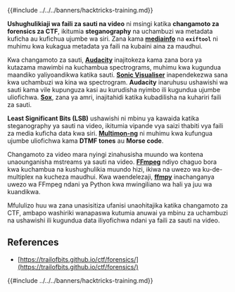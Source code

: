 {{#include ../../../banners/hacktricks-training.md}}

**Ushughulikiaji wa faili za sauti na video** ni msingi katika **changamoto za forensics za CTF**, ikitumia **steganography** na uchambuzi wa metadata kuficha au kufichua ujumbe wa siri. Zana kama **[mediainfo](https://mediaarea.net/en/MediaInfo)** na **`exiftool`** ni muhimu kwa kukagua metadata ya faili na kubaini aina za maudhui.

Kwa changamoto za sauti, **[Audacity](http://www.audacityteam.org/)** inajitokeza kama zana bora ya kutazama mawimbi na kuchambua spectrograms, muhimu kwa kugundua maandiko yaliyoandikwa katika sauti. **[Sonic Visualiser](http://www.sonicvisualiser.org/)** inapendekezwa sana kwa uchambuzi wa kina wa spectrogram. **Audacity** inaruhusu ushawishi wa sauti kama vile kupunguza kasi au kurudisha nyimbo ili kugundua ujumbe uliofichwa. **[Sox](http://sox.sourceforge.net/)**, zana ya amri, inajitahidi katika kubadilisha na kuhariri faili za sauti.

**Least Significant Bits (LSB)** ushawishi ni mbinu ya kawaida katika steganography ya sauti na video, ikitumia vipande vya saizi thabiti vya faili za media kuficha data kwa siri. **[Multimon-ng](http://tools.kali.org/wireless-attacks/multimon-ng)** ni muhimu kwa kufungua ujumbe uliofichwa kama **DTMF tones** au **Morse code**.

Changamoto za video mara nyingi zinahusisha muundo wa kontena unaounganisha mstreams ya sauti na video. **[FFmpeg](http://ffmpeg.org/)** ndiyo chaguo bora kwa kuchambua na kushughulikia muundo hizi, ikiwa na uwezo wa ku-de-multiplex na kucheza maudhui. Kwa waendelezaji, **[ffmpy](http://ffmpy.readthedocs.io/en/latest/examples.html)** inachanganya uwezo wa FFmpeg ndani ya Python kwa mwingiliano wa hali ya juu wa kuandikwa.

Mfululizo huu wa zana unasisitiza ufanisi unaohitajika katika changamoto za CTF, ambapo washiriki wanapaswa kutumia anuwai ya mbinu za uchambuzi na ushawishi ili kugundua data iliyofichwa ndani ya faili za sauti na video.

## References

- [https://trailofbits.github.io/ctf/forensics/](https://trailofbits.github.io/ctf/forensics/)

{{#include ../../../banners/hacktricks-training.md}}
